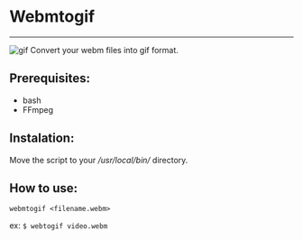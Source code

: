  # Webmtogif
 ---
![gif](https://github.com/PinheiroCosta/MyScripts/raw/df098984139bf6ac64894463546a79526ffa921b/images/webmtogif.gif)
Convert your webm files into gif format.

## Prerequisites:
* bash
* FFmpeg  

## Instalation: 
Move the script to your _/usr/local/bin/_ directory.  

## How to use: 
```webmtogif <filename.webm>```

ex: 
```$ webtogif video.webm```
